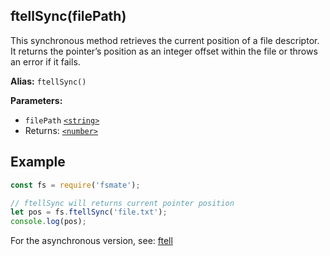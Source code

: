 ## ftellSync(filePath)

This synchronous method retrieves the current position of a file descriptor. It returns the pointer’s position as an integer offset within the file or throws an error if it fails.

**Alias:** `ftellSync()`

**Parameters:**

- `filePath` [`<string>`](https://developer.mozilla.org/en-US/docs/Web/JavaScript/Data_structures#String_type)
- Returns: [`<number>`](https://developer.mozilla.org/en-US/docs/Web/JavaScript/Data_structures#Number_type)

## Example

```js
const fs = require('fsmate');

// ftellSync will returns current pointer position
let pos = fs.ftellSync('file.txt');
console.log(pos);
```

For the asynchronous version, see: [ftell](./ftell.md)